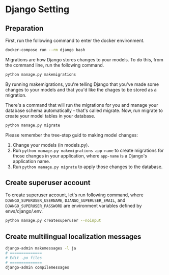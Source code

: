 # Django Setting
## Preparation
First, run the following command to enter the docker environment.

```bash
docker-compose run --rm django bash
```

Migrations are how Django stores changes to your models. To do this, from the command line, run the following command.

```bash
python manage.py makemigrations
```

By running makemigrations, you're telling Django that you've made some changes to your models and that you'd like the chages to be stored as a migration.

There's a command that will run the migrations for you and manage your database schema automatically - that's called migrate. Now, run migrate to create your model tables in your database.

```bash
python manage.py migrate
```

Please remember the tree-step guid to making model changes:

1. Change your models (in models.py).
1. Run `python manage.py makemigrations app-name` to create migrations for those changes in your application, where `app-name` is a Django's application name.
1. Run `python manage.py migrate` to apply those changes to the database.

## Create superuser account
To create superuser account, let's run following command, where `DJANGO_SUPERUSER_USERNAME`, `DJANGO_SUPERUSER_EMAIL`, and `DJANGO_SUPERUSER_PASSWORD` are environment variables defined by envs/django/.env.

```bash
python manage.py createsuperuser --noinput
```

## Create multilingual localization messages
```bash
django-admin makemessages -l ja
# ==============
# Edit .po files
# ==============
django-admin compilemessages
```